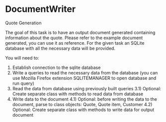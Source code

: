 # DocumentWriter
Quote Generation

The goal of this task is to have an output document generated containing information about the quote.
Please refer to the example document generated, you can use it as reference.
For the given task an SQLite database with all the necessary data will be provided.

You will need to:
1) Establish connection to the sqlite database
2) Write a queries to read the necessary data from the database (you can use Mozilla Firefox extension SQLITEMANAGER to open database and run query)
3) Read the data from database using previously built queries
3.1) Optional: Create separate class with methods to read data from database
4) Write data to the document
4.1) Optional: before writing the data to the document, parse to class objects: Quote, Quote item, Customer 
4.2) Optional: Create separate class with methods to write data for output document
